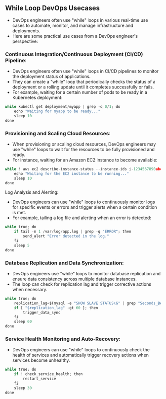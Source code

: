 While Loop DevOps Usecases
--------------------------
* DevOps engineers often use "while" loops in various real-time use cases to automate, monitor, and manage infrastructure and deployments. 
* Here are some practical use cases from a DevOps engineer's perspective:

### Continuous Integration/Continuous Deployment (CI/CD) Pipeline:
* DevOps engineers often use "while" loops in CI/CD pipelines to monitor the deployment status of applications. 
* They can create a "while" loop that periodically checks the status of a deployment or a rolling update until it completes successfully or fails. 
* For example, waiting for a certain number of pods to be ready in a Kubernetes deployment:
```py
while kubectl get deployment/myapp | grep -q 0/1; do
    echo "Waiting for myapp to be ready..."
    sleep 10
done
```

### Provisioning and Scaling Cloud Resources:
* When provisioning or scaling cloud resources, DevOps engineers may use "while" loops to wait for the resources to be fully provisioned and ready. 
* For instance, waiting for an Amazon EC2 instance to become available:
```py
while ! aws ec2 describe-instance-status --instance-ids i-1234567890abcdef0 | grep -q "running"; do
    echo "Waiting for the EC2 instance to be running..."
    sleep 10
done
```

Log Analysis and Alerting:
* DevOps engineers can use "while" loops to continuously monitor logs for specific events or errors and trigger alerts when a certain condition is met. 
* For example, tailing a log file and alerting when an error is detected:
```py
while true; do
    if tail -n 1 /var/log/app.log | grep -q "ERROR"; then
        send_alert "Error detected in the log."
    fi
    sleep 5
done
```

### Database Replication and Data Synchronization:
* DevOps engineers use "while" loops to monitor database replication and ensure data consistency across multiple database instances. 
* The loop can check for replication lag and trigger corrective actions when necessary.
```py
while true; do
    replication_lag=$(mysql -e "SHOW SLAVE STATUS\G" | grep "Seconds_Behind_Master" | awk '{print $2}')
    if [ "$replication_lag" -gt 60 ]; then
        trigger_data_sync
    fi
    sleep 60
done
```
### Service Health Monitoring and Auto-Recovery:
* DevOps engineers can use "while" loops to continuously check the health of services and automatically trigger recovery actions when services become unhealthy.
```py
while true; do
    if ! check_service_health; then
        restart_service
    fi
    sleep 30
done
```